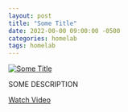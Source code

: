 ```yaml
---
layout: post
title: "Some Title"
date: 2022-00-00 09:00:00 -0500
categories: homelab
tags: homelab 
---
```


[![Some Title](https://img.youtube.com/vi/BBBBBBBBBBBB/0.jpg)](https://www.youtube.com/watch?v=BBBBBBBBBBBB "Some Title")

SOME DESCRIPTION

[Watch Video](https://www.youtube.com/watch?v=BBBBBBBBBBBB)